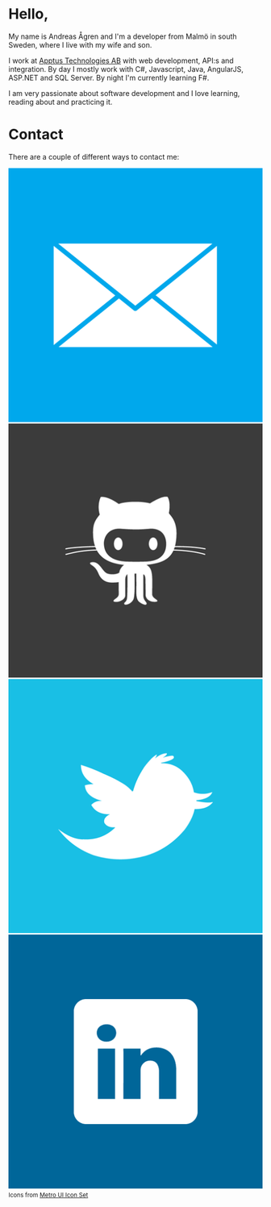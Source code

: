 ﻿# Hello,

My name is Andreas Ågren and I'm a developer from Malmö in south Sweden, where I live with my wife and son.

I work at [Apptus Technologies AB](http://www.apptus.com) with web development, API:s and integration.
By day I mostly work with C#, Javascript, Java, AngularJS, ASP.NET and SQL Server. By night I'm currently learning F#.

I am very passionate about software development and I love learning, reading about and practicing it.

# Contact
There are a couple of different ways to contact me:

<div id="contact-images">
    <a href="mailto:andreas@includebrain.com" alt="Email"><img src="../../img/Mail.png"></a>
    <a href="https://github.com/andagr" alt="Github"><img src="../../img/Github.png"></a>
    <a href="https://twitter.com/andreas_agren" alt="Twitter"><img src="../../img/Twitter alt 2.png"></a>
    <a href="https://www.linkedin.com/in/andreasagren" alt="LinkedIn"><img src="../../img/Linked in alt.png"></a>
</div>
<small id="contact-images-credit">Icons from <a href="http://dakirby309.deviantart.com/art/Metro-UI-Icon-Set-725-Icons-280724102">Metro UI Icon Set</a></small>
